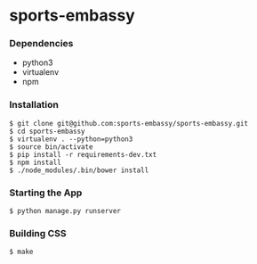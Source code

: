 # sports-embassy

### Dependencies
- python3
- virtualenv
- npm

### Installation
    $ git clone git@github.com:sports-embassy/sports-embassy.git
    $ cd sports-embassy
    $ virtualenv . --python=python3
    $ source bin/activate
    $ pip install -r requirements-dev.txt
    $ npm install
    $ ./node_modules/.bin/bower install

### Starting the App
    $ python manage.py runserver
    
### Building CSS
    $ make
    
    


